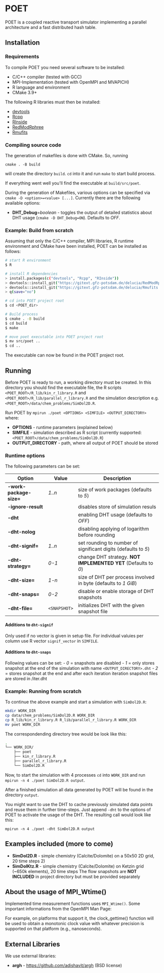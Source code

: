 
<!--
    Time-stamp: "Last modified 2021-02-08 13:46:00 mluebke"
-->

# POET

POET is a coupled reactive transport simulator implementing a parallel
architecture and a fast distributed hash table.

## Installation

### Requirements

To compile POET you need several software to be installed:

- C/C++ compiler (tested with GCC)
- MPI-Implementation (tested with OpenMPI and MVAPICH)
- R language and environment 
- CMake 3.9+

The following R libraries must then be installed:

- [devtools](https://www.r-project.org/nosvn/pandoc/devtools.html)
- [Rcpp](https://cran.r-project.org/web/packages/Rcpp/index.html)
- [RInside](https://cran.r-project.org/web/packages/RInside/index.html)
- [RedModRphree](https://gitext.gfz-potsdam.de/delucia/RedModRphree)
- [Rmufits](https://gitext.gfz-potsdam.de/delucia/Rmufits)

### Compiling source code

The generation of makefiles is done with CMake. So, running

```
cmake . -B build
```

will create the directory `build`. `cd` into it and run `make` to start build
process.

If everything went well you'll find the executable at `build/src/poet`. 

During the generation of Makefiles, various options can be specified via `cmake
-D <option>=<value> [...]`. Currently there are the following available options:

- **DHT_Debug**=*boolean* - toggles the output of detailed statistics about DHT
  usage (`cmake -D DHT_Debug=ON`). Defaults to *OFF*.
  
### Example: Build from scratch

Assuming that only the C/C++ compiler, MPI libraries, R runtime environment and
CMake have been installed, POET can be installed as follows:

``` sh
# start R environment
$ R

# install R dependencies
> install.packages(c("devtools", "Rcpp", "RInside"))
> devtools::install_git("https://gitext.gfz-potsdam.de/delucia/RedModRphree.git")
> devtools::install_git("https://gitext.gfz-potsdam.de/delucia/Rmufits.git")
> q(save="no")

# cd into POET project root
$ cd <POET_dir>

# Build process
$ cmake . -B build
$ cd build
$ make

# move poet executable into POET project root
$ mv src/poet ..
$ cd ..
```

The executable can now be found in the POET project root. 

## Running

Before POET is ready to run, a working directory must be created. In this
directory you should find the executable file, the R scripts
`<POET_ROOT>/R_lib/kin_r_library.R` and `<POET_ROOT>/R_lib/parallel_r_library.R`
and the simulation description e.g. `<POET_ROOT>/data/chem_problems/SimDol2D.R`.

Run POET by `mpirun ./poet <OPTIONS> <SIMFILE> <OUTPUT_DIRECTORY>` where:

- **OPTIONS** - runtime parameters (explained below)
- **SIMFILE** - simulation described as R script (currently supported:
  `<POET_ROOT>/data/chem_problems/SimDol2D.R`)
- **OUTPUT_DIRECTORY** - path, where all output of POET should be stored

### Runtime options

The following parameters can be set:

| Option                  | Value        | Description                                                     |
|-------------------------|--------------|-----------------------------------------------------------------|
| **-work-package-size=** | *1..n*       | size of work packages (defaults to *5*)                         |
| **-ignore-result**      |              | disables store of simulation resuls                             |
| **-dht**                |              | enabling DHT usage (defaults to *OFF*)                          |
| **-dht-nolog**          |              | disabling applying of logarithm before rounding                 |
| **-dht-signif=**        | *1..n*       | set rounding to number of significant digits (defaults to  *5*) |
| **-dht-strategy=**      | *0-1*        | change DHT strategy. **NOT IMPLEMENTED YET** (Defaults to *0*)  |
| **-dht-size=**          | *1-n*        | size of DHT per process involved in byte (defaults to *1 GiB*)  |
| **-dht-snaps=**         | *0-2*        | disable or enable storage of DHT snapshots                      |
| **-dht-file=**          | `<SNAPSHOT>` | initializes DHT with the given snapshot file                    |

#### Additions to `dht-signif`

Only used if no vector is given in setup file. For individual valuies per column
use R vector `signif_vector` in `SIMFILE`.

#### Additions to `dht-snaps`
Following values can be set:
    - *0* = snapshots are disabled
    - *1* = only stores snapshot at the end of the simulation with name
      `<OUTPUT_DIRECTORY>.dht`
    - *2* = stores snapshot at the end and after each iteration iteration
      snapshot files are stored in <DIRECTORY>/iter<n>.dht
    

### Example: Running from scratch


To continue the above example and start a simulation with `SimDol2D.R`:

``` sh
mkdir WORK_DIR
cp data/chem_problems/SimDol2D.R WORK_DIR
cp R_lib/kin_r_library.R R_lib/parallel_r_library.R WORK_DIR
mv poet WORK_DIR
```

The correspondending directory tree would be look like this:

``` sh
.
└── WORK_DIR/
    ├── poet
    ├── kin_r_library.R
    ├── parallel_r_library.R
    └── SimDol2D.R
```

Now, to start the simulation with 4 processes `cd` into `WORK_DIR` and run `mpirun -n 4 ./poet
SimDol2D.R output`. 

After a finished simulation all data generated by POET will be found in the
directory `output`.

You might want to use the DHT to cache previously simulated data points and
reuse them in further time-steps. Just append `-dht` to the options of POET to
activate the usage of the DHT. The resulting call would look like this:

`mpirun -n 4 ./poet -dht SimDol2D.R output`

## Examples included (more to come)

- **SimDol2D.R** - simple chemistry (Calcite/Dolomite) on a 50x50 2D grid, 20
time steps 2)
- **SimDolKtz.R** - simple chemistry (Calcite/Dolomite) on Ketzin grid (~650k
elements), 20 time steps The flow snapshots are **NOT INCLUDED** in project
directory but must be provided separately


## About the usage of MPI_Wtime()
Implemented time measurement functions uses `MPI_Wtime()`. Some important
informations from the OpenMPI Man Page:

For example, on platforms that support it, the clock_gettime() function will be
used to obtain a monotonic clock value with whatever precision is supported on
that platform (e.g., nanoseconds).

## External Libraries

We use external libraries:

- **argh** - https://github.com/adishavit/argh (BSD license)

